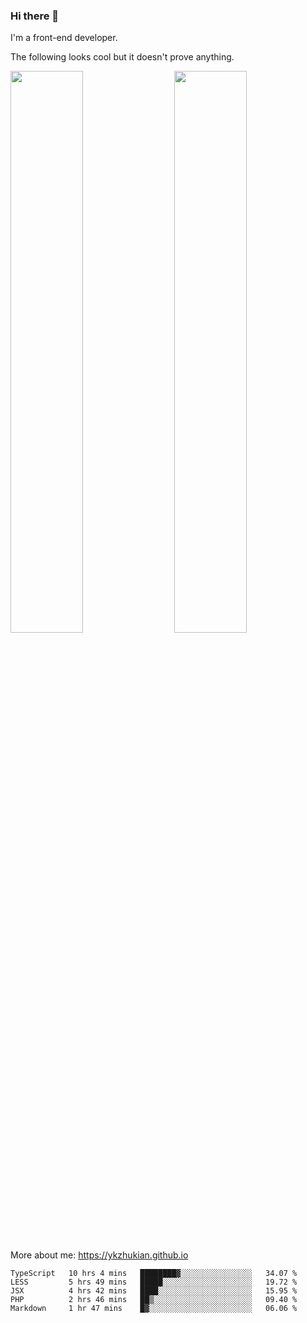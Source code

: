 ### Hi there 👋

I'm a front-end developer.

The following looks cool but it doesn't prove anything.

[<img align="right" width="48%" src="https://github-readme-stats.vercel.app/api?username=ykzhukian&show_icons=true&theme=dracula">](https://github.com/anuraghazra/github-readme-stats)

[<img width="48%" src="https://github-readme-stats.vercel.app/api/top-langs/?username=ykzhukian&layout=compact&theme=dracula">](https://github.com/anuraghazra/github-readme-stats)

More about me: 
https://ykzhukian.github.io

<!--START_SECTION:waka-->
```text
TypeScript   10 hrs 4 mins   ████████▓░░░░░░░░░░░░░░░░   34.07 % 
LESS         5 hrs 49 mins   █████░░░░░░░░░░░░░░░░░░░░   19.72 % 
JSX          4 hrs 42 mins   ████░░░░░░░░░░░░░░░░░░░░░   15.95 % 
PHP          2 hrs 46 mins   ██▒░░░░░░░░░░░░░░░░░░░░░░   09.40 % 
Markdown     1 hr 47 mins    █▓░░░░░░░░░░░░░░░░░░░░░░░   06.06 % 
```
<!--END_SECTION:waka-->
